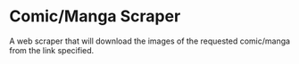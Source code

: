 # Comic/Manga Scraper
 A web scraper that will download the images of the requested comic/manga from the link specified.
